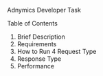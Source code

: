 Adnymics Developer Task

Table of Contents
1.  Brief Description
2.  Requirements
3.  How to Run
4   Request Type
5.  Response Type
6.  Performance

